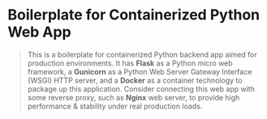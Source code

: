 # Boilerplate for Containerized Python Web App
> This is a boilerplate for containerized Python backend app aimed for production environments. It has **Flask** as a Python micro web framework, a **Gunicorn** as a Python Web Server Gateway Interface (WSGI) HTTP server, and a **Docker** as a container technology to package up this application. Consider connecting this web app with some reverse proxy, such as **Nginx** web server, to provide high performance & stability under real production loads.

